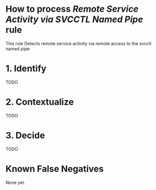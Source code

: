 # How to process *Remote Service Activity via SVCCTL Named Pipe* rule
This rule Detects remote service activity via remote access to the svcctl named pipe

# 1. Identify
TODO

# 2. Contextualize
TODO

# 3. Decide
TODO

# Known False Negatives
None yet.
